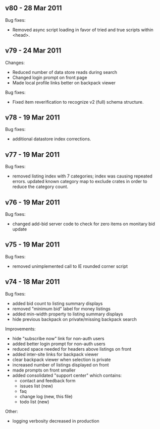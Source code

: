 v80 - 28 Mar 2011
-----------------

Bug fixes:

  * Removed async script loading in favor of tried and true scripts
    within &lt;head&gt;.



v79 - 24 Mar 2011
-----------------

Changes:

  * Reduced number of data store reads during search
  * Changed login prompt on front page
  * Made local profile links better on backpack viewer

Bug fixes:

  * Fixed item reverification to recognize v2 (full) schema structure.


v78 - 19 Mar 2011
-----------------

Bug fixes:

  * additional datastore index corrections.


v77 - 19 Mar 2011
-----------------

Bug fixes:

  * removed listing index with 7 categories; index was causing
    repeated errors.  updated known category map to exclude crates in
    order to reduce the category count.

v76 - 19 Mar 2011
-----------------

Bug fixes:

  * changed add-bid server code to check for zero items on monitary
    bid update


v75 - 19 Mar 2011
-----------------

Bug fixes:

  * removed unimplemented call to IE rounded corner script


v74 - 18 Mar 2011
-----------------

Bug fixes:

  * added bid count to listing summary displays
  * removed "minimum bid" label for money listings
  * added min-width property to listing summary displays
  * hide previous backpack on private/missing backpack search


Improvements:

  * hide "subscribe now" link for non-auth users
  * added better login prompt for non-auth users
  * reduced space needed for headers above listings on front
  * added inter-site links for backpack viewer
  * clear backpack viewer when selection is private
  * increased number of listings displayed on front
  * made prompts on front smaller
  * added consolidated "support center" which contains:
    * contact and feedback form
    * issues list (new)
    * faq
    * change log (new, this file)
    * todo list (new)


Other:

  * logging verbosity decreased in production

